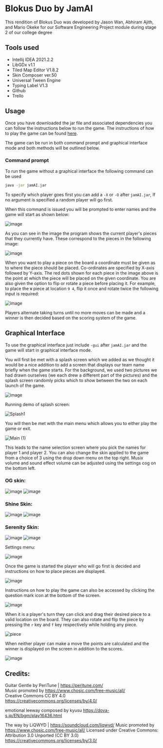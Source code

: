 # Blokus Duo by JamAI

This rendition of Blokus Duo was developed by Jason Wan, Abhiram Ajith, and Mario Okeke for our Software Engineering Project module during stage 2 of our college degree

## Tools used
- Intellij IDEA 2021.2.2
- LibGDx v1.1
- Tiled Map Editor V1.8.2
- Skin Composer ver.50
- Universal Tween Engine           
- Typing Label V1.3         
- Github
- Trello    
                                                                                                                                                                                                                                                                                                                                                                                                                                                                         
## Usage

Once you have downloaded the jar file and associated dependencies you can follow the instructions below to run the game. The instructions of how to play the game can be found [here](https://service.mattel.com/instruction_sheets/FWG43-Eng.pdf).

The game can be run in both command prompt and graphical interface mode and both methods will be outlined below.

### Command prompt
To run the game without a graphical interface the following command can be used
```bash
java -jar jamAI.jar
```
To specify which player goes first you can add a `-X` or `-O` after `jamAI.jar`,
If no argument is specified a random player will go first.

When this command is issued you will be prompted to enter names and the game will start as shown below:

![image](https://user-images.githubusercontent.com/71881526/182949541-57005dee-312e-415e-bc2c-089db93f3e77.png)

As you can see in the image the program shows the current player's pieces that they currently have. These correspond to the pieces in the following image: 

![image](https://user-images.githubusercontent.com/71881526/182950215-712d9b5d-cd96-4e7b-90ca-efcee2cf8e7e.png)

When you want to play a piece on the board a coordinate must be given as to where the piece should be placed. Co-ordinates are specified by X-axis followed by Y-axis. The red dots shown for each piece in the image above is the point at which the piece will be placed on the given coordinate. You are also given the option to flip or rotate a piece before placing it. For example, to place the `W` piece at location `9 4`, flip it once and rotate twice the following input is required:

![image](https://user-images.githubusercontent.com/71881526/182951764-ea0f8dd7-53d5-4db6-b658-13802a5fa66c.png)

Players alternate taking turns until no more moves can be made and a winner is then decided based on the scoring system of the game.


## Graphical Interface

To use the graphical interface just include `-gui` after `jamAI.jar` and the game will start in graphical interface mode.

You will first be met with a splash screen which we added as we thought it would be a nice addition to add a screen that displays our team name briefly when the game starts. For the background, we used two pictures we had drawn ourselves (we each drew a different part of the pictures) and the splash screen randomly picks which to show between the two on each launch of the game.

![image](https://user-images.githubusercontent.com/71881526/182953184-fe952742-f2e9-4ead-b824-575760b538aa.png)

Running demo of splash screen:

![Splash1](https://user-images.githubusercontent.com/71881526/182956095-162684e5-a2de-4a7c-9192-2c33ddf2da1f.gif)

You will then be met with the main menu which allows you to either play the game or exit.

![Main (1)](https://user-images.githubusercontent.com/71881526/182958530-600c63d2-ce9a-45c1-ae06-cf6322f49ff8.gif)

This leads to the name selection screen where you pick the names for player 1 and player 2. You can also change the skin applied to the game from a choice of 3 using the drop down menu on the top right. Musix volume and sound effect volume can be adjusted using the settings cog on the bottom left.

### OG skin:
![image](https://user-images.githubusercontent.com/71881526/182959540-20eec77e-c508-4e1c-a4ce-3cbeef7c4060.png)
![image](https://user-images.githubusercontent.com/71881526/182960663-020b20b9-ce5f-451e-b787-998aefcf697e.png)


### Shine Skin:
![image](https://user-images.githubusercontent.com/71881526/182959633-389dfc70-c4f9-400a-a7e4-9f93bd86fdbf.png)
![image](https://user-images.githubusercontent.com/71881526/182960738-584c8c61-4f9e-43b7-94c7-216470a8187a.png)


### Serenity Skin:
![image](https://user-images.githubusercontent.com/71881526/182959699-53199af9-f5d2-41f3-b8f7-c0c9c0fda709.png)
![image](https://user-images.githubusercontent.com/71881526/182960838-fcff78cd-417c-43c6-ba4a-954fa223fb95.png)


Settings menu:

![image](https://user-images.githubusercontent.com/71881526/182959785-aaefae83-8de5-499e-9767-d6c41624d9b3.png)

Once the game is started the player who will go first is decided and instructions on how to place pieces are displayed.

![image](https://user-images.githubusercontent.com/71881526/182960219-29623f74-782d-4c78-af17-4e16957d04b9.png)

Instructions on how to play the game can also be accessed by clicking the question mark icon at the bottom of the screen.

![image](https://user-images.githubusercontent.com/71881526/182960589-a405ccb6-9e7f-40d2-8622-3a4310613cbc.png)

When it is a player's turn they can click and drag their desired piece to a valid location on the board. They can also rotate and flip the piece by pressing the `r` key and `f` key respectively while holding any piece.

![piece](https://user-images.githubusercontent.com/71881526/182961674-ecf2ae01-62c5-4f48-8a39-10b3df31b372.gif)


When neither player can make a move the points are calculated and the winner is displayed on the screen in addition to the scores.

![image](https://user-images.githubusercontent.com/71881526/182961207-5c35a273-66c0-498a-a34f-ea90a25cfa0e.png)

## Credits:  
Guitar Gentle by PeriTune | https://peritune.com/  
Music promoted by https://www.chosic.com/free-music/all/  
Creative Commons CC BY 4.0
https://creativecommons.org/licenses/by/4.0/  

emotional leeway composed by kyusu
https://dova-s.jp/EN/bgm/play16436.html  

The way by LiQWYD | https://soundcloud.com/liqwyd/
Music promoted by https://www.chosic.com/free-music/all/
Licensed under Creative Commons: Attribution 3.0 Unported (CC BY 3.0)
https://creativecommons.org/licenses/by/3.0/


